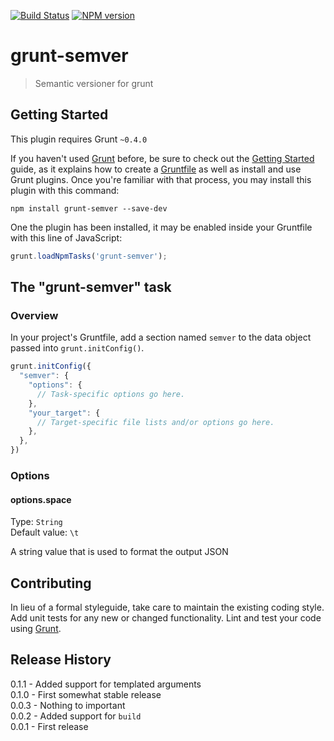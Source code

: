 [![Build Status](https://travis-ci.org/mikaelkaron/grunt-semver.png)](https://travis-ci.org/mikaelkaron/grunt-semver)
[![NPM version](https://badge.fury.io/js/grunt-semver.png)](http://badge.fury.io/js/grunt-semver)

# grunt-semver

> Semantic versioner for grunt

## Getting Started
This plugin requires Grunt `~0.4.0`

If you haven't used [Grunt](http://gruntjs.com/) before, be sure to check out the [Getting Started](http://gruntjs.com/getting-started) guide, as it explains how to create a [Gruntfile](http://gruntjs.com/sample-gruntfile) as well as install and use Grunt plugins. Once you're familiar with that process, you may install this plugin with this command:

```shell
npm install grunt-semver --save-dev
```

One the plugin has been installed, it may be enabled inside your Gruntfile with this line of JavaScript:

```js
grunt.loadNpmTasks('grunt-semver');
```

## The "grunt-semver" task

### Overview
In your project's Gruntfile, add a section named `semver` to the data object passed into `grunt.initConfig()`.

```js
grunt.initConfig({
  "semver": {
    "options": {
      // Task-specific options go here.
    },
    "your_target": {
      // Target-specific file lists and/or options go here.
    },
  },
})
```

### Options

#### options.space
Type: `String`  
Default value: `\t`

A string value that is used to format the output JSON

## Contributing
In lieu of a formal styleguide, take care to maintain the existing coding style. Add unit tests for any new or changed functionality. Lint and test your code using [Grunt](http://gruntjs.com/).

## Release History
0.1.1 - Added support for templated arguments  
0.1.0 - First somewhat stable release  
0.0.3 - Nothing to important  
0.0.2 - Added support for `build`  
0.0.1 - First release
